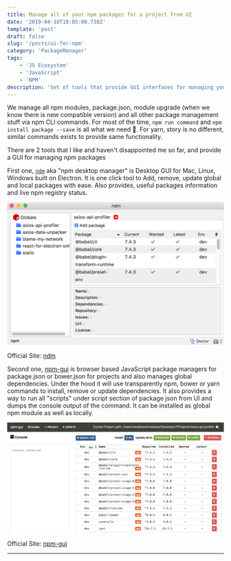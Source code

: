 ```yaml
---
title: Manage all of your npm packages for a project from UI
date: '2019-04-18T18:05:00.738Z'
template: 'post'
draft: false
slug: '/posts/ui-for-npm'
category: 'PackageManager'
tags:
    - 'JS Ecosystem'
    - 'JavaScript'
    - 'NPM'
description: 'Set of tools that provide GUI interfaces for managing you npm packages, both global and project.'
---
```


We manage all npm modules, package.json, module upgrade (when we know there is new compatible version) and all other package management stuff via npm CLI commands. For most of the time, `npm run command` and `npm install package --save` is all what we need 👻. For yarn, story is no different, similar commands exists to provide same functionality.

There are 2 tools that I like and haven't disappointed me so far, and provide a GUI for managing npm packages

First one, [`ndm`](https://720kb.github.io/ndm/) aka "npm desktop manager" is Desktop GUI for Mac, Linux, Windows built on Electron. It is one click tool to Add, remove, update global and local packages with ease. Also provides, useful packages information and live npm registry status.

![Screenshot](/media/ndm.png)

Official Site: [ndm](https://720kb.github.io/ndm/)

Second one, [npm-gui](https://www.npmjs.com/package/npm-gui) is browser based JavaScript package managers for package.json or bower.json for projects and also manages global dependencies. Under the hood it will use transparently npm, bower or yarn commands to install, remove or update dependencies. It also provides a way to run all "scripts" under script section of package json from UI and dumps the console output of the command. It can be installed as global npm module as well as locally.

![Screenshot](/media/npm-gui.png)

Official Site: [npm-gui](https://github.com/q-nick/npm-gui)

---
